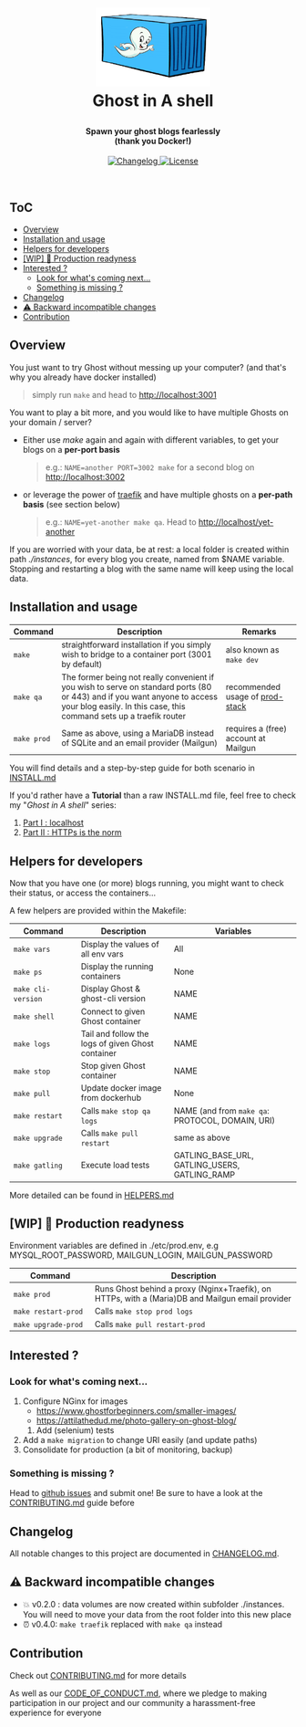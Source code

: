 <!-- markdownlint-disable -->
<h1 align="center" style="margin:1em">
  <img src="./docs/static/logo.png"
       alt="Ghost in A Shell"
       width="200">
    <br/> Ghost in A shell
</h1>

<h4 align="center">
  Spawn your ghost blogs fearlessly
  <br /> (thank you Docker!)
</h4>

<p align="center">
  <a href="https://github.com/ebreton/ghost-in-a-shell/blob/master/CHANGELOG.md">
    <img src="https://img.shields.io/github/release/ebreton/ghost-in-a-shell.svg"
         alt="Changelog">
  </a>
  <a href="https://github.com/ebreton/ghost-in-a-shell/blob/master/LICENSE">
    <img src="https://img.shields.io/badge/license-MIT-blue.svg"
         alt="License" />
  </a>
</p>
<br>

ToC
--

<!-- TOC -->

- [Overview](#overview)
- [Installation and usage](#installation-and-usage)
- [Helpers for developers](#helpers-for-developers)
- [[WIP] :construction: Production readyness](#wip-construction-production-readyness)
- [Interested ?](#interested-)
    - [Look for what's coming next...](#look-for-whats-coming-next)
    - [Something is missing ?](#something-is-missing-)
- [Changelog](#changelog)
- [:warning: Backward incompatible changes](#warning-backward-incompatible-changes)
- [Contribution](#contribution)

<!-- /TOC -->

## Overview

You just want to try Ghost without messing up your computer? (and that's why you already have docker installed)

> simply run `make` and head to <http://localhost:3001>

You want to play a bit more, and you would like to have multiple Ghosts on your domain / server?

* Either use *make* again and again with different variables, to get your blogs on a **per-port basis**
    > e.g.: `NAME=another PORT=3002 make` for a second blog on <http://localhost:3002>
* or leverage the power of [traefik](https://traefik.io) and have multiple ghosts on a **per-path basis** (see section below)
    > e.g.: `NAME=yet-another make qa`. Head to <http://localhost/yet-another>

If you are worried with your data, be at rest: a local folder is created within path _./instances_, for every blog you create, named from $NAME variable. Stopping and restarting a blog with the same name will keep using the local data.

## Installation and usage


Command | Description | Remarks
---------|----------|---------
 `make` | straightforward installation if you simply wish to bridge to a container port (3001 by default) | also known as `make dev`
 `make qa` | The former being not really convenient if you wish to serve on standard ports (80 or 443) and if you want anyone to access your blog easily. In this case, this command sets up a traefik router | recommended usage of [prod-stack](https://github.com/ebreton/prod-stack)
 <code>make&nbsp;prod</code> | Same as above, using a MariaDB instead of SQLite and an email provider (Mailgun) | requires a (free) account at Mailgun

You will find details and a step-by-step guide for both scenario in [INSTALL.md](./docs/INSTALL.md)

If you'd rather have a **Tutorial** than a raw INSTALL.md file, feel free to check my "_Ghost in A shell_" series:
1. [Part I : localhost](https://dev.to/ebreton/ghost-in-a-shell---part-i--localhost-5he9)
1. [Part II : HTTPs is the norm](https://dev.to/ebreton/ghost-in-a-shell---part-ii---https-is-the-norm-1jj4)

## Helpers for developers

Now that you have one (or more) blogs running, you might want to check their status, or access the containers...

A few helpers are provided within the Makefile:

Command | Description | Variables
---------|----------|---------
 <code>make&nbsp;vars&nbsp;&nbsp;&nbsp;&nbsp;&nbsp;</code> | Display the values of all env vars | All
 `make ps` | Display the running containers | None
 `make cli-version` | Display Ghost & ghost-cli version | NAME
 `make shell` | Connect to given Ghost container | NAME
 `make logs` | Tail and follow the logs of given Ghost container | NAME
 `make stop` | Stop given Ghost container | NAME
 `make pull` | Update docker image from dockerhub | None
 `make restart` | Calls `make stop qa logs` | NAME (and from `make qa`: PROTOCOL, DOMAIN, URI)
 `make upgrade` | Calls `make pull restart` | same as above
 `make gatling` | Execute load tests | GATLING_BASE_URL, GATLING_USERS, GATLING_RAMP


More detailed can be found in [HELPERS.md](./docs/HELPERS.md)

## [WIP] :construction: Production readyness

Environment variables are defined in ./etc/prod.env, e.g MYSQL_ROOT_PASSWORD, MAILGUN_LOGIN, MAILGUN_PASSWORD

Command | Description 
---------|----------
 <code>make&nbsp;prod&nbsp;&nbsp;&nbsp;&nbsp;&nbsp;&nbsp;&nbsp;&nbsp;&nbsp;</code> | Runs Ghost behind a proxy (Nginx+Traefik), on HTTPs, with a (Maria)DB and Mailgun email provider
 `make restart-prod` | Calls `make stop prod logs`
 `make upgrade-prod` | Calls `make pull restart-prod`


## Interested ? 

### Look for what's coming next...

1. Configure NGinx for images
    - https://www.ghostforbeginners.com/smaller-images/
    - https://attilathedud.me/photo-gallery-on-ghost-blog/
    1. Add (selenium) tests
1. Add a `make migration` to change URI easily (and update paths)
1. Consolidate for production (a bit of monitoring, backup)

### Something is missing ?

Head to [github issues](https://github.com/ebreton/ghost-in-a-shell/issues) and submit one! Be sure to have a look at the [CONTRIBUTING.md](./docs/CONTRIBUTING.md) guide before


## Changelog

All notable changes to this project are documented in [CHANGELOG.md](./CHANGELOG.md).

## :warning: Backward incompatible changes

- :boom: v0.2.0 : data volumes are now created within subfolder ./instances. You will need to move your data from the root folder into this new place
- :alarm_clock: v0.4.0: `make traefik` replaced with `make qa` instead

## Contribution

Check out [CONTRIBUTING.md](./docs/CONTRIBUTING.md) for more details

As well as our [CODE_OF_CONDUCT.md](./docs/CODE_OF_CONDUCT.md), where we pledge to making participation in our project and our community a harassment-free experience for everyone
